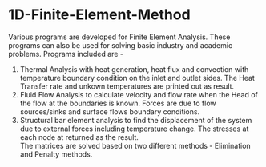 # 1D-Finite-Element-Method
Various programs are developed for Finite Element Analysis. These programs can also be used for solving basic industry and academic problems. 
Programs included are - <br/>
1) Thermal Analysis with heat generation, heat flux and convection with temperature boundary condition on the inlet and outlet sides. The Heat Transfer rate and unkown temperatures are printed out as result.<br/>
2) Fluid Flow Analysis to calculate velocity and flow rate when the Head of the flow at the boundaries is known. Forces are due to flow sources/sinks and surface flows boundary conditions. <br/>
3) Structural bar element analysis to find the displacement of the system due to external forces including temperature change. The stresses at each node at returned as the result. <br/>
The matrices are solved based on two different methods - Elimination and Penalty methods.<br/>


